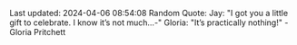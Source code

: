 Last updated: 2024-04-06 08:54:08
Random Quote: Jay: "I got you a little gift to celebrate. I know it’s not much...-"
Gloria: "It’s practically nothing!" - Gloria Pritchett